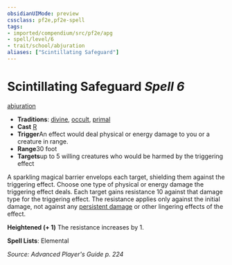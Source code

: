 ```yaml
---
obsidianUIMode: preview
cssclass: pf2e,pf2e-spell
tags:
- imported/compendium/src/pf2e/apg
- spell/level/6
- trait/school/abjuration
aliases: ["Scintillating Safeguard"]
---
```

# Scintillating Safeguard *Spell 6*   
[abjuration](abjuration.md)  

- **Traditions**: [divine](divine.md), [occult](occult.md), [primal](primal.md)
- **Cast** [R](chapter-9-playing-the-game.md#Actions "Reaction") 
- **Trigger**An effect would deal physical or energy damage to you or a creature in range.
- **Range**30 foot
- **Targets**up to 5 willing creatures who would be harmed by the triggering effect

A sparkling magical barrier envelops each target, shielding them against the triggering effect. Choose one type of physical or energy damage the triggering effect deals. Each target gains resistance 10 against that damage type for the triggering effect. The resistance applies only against the initial damage, not against any [persistent damage](conditions.md#Persistent%20Damage) or other lingering effects of the effect.

**Heightened (+ 1)** The resistance increases by 1.

**Spell Lists**: Elemental

*Source: Advanced Player's Guide p. 224*
